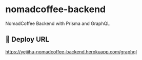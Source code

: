 # nomadcoffee-backend

NomadCoffee Backend with Prisma and GraphQL

## 🔗 Deploy URL

https://yejiiha-nomadcoffee-backend.herokuapp.com/graphql
